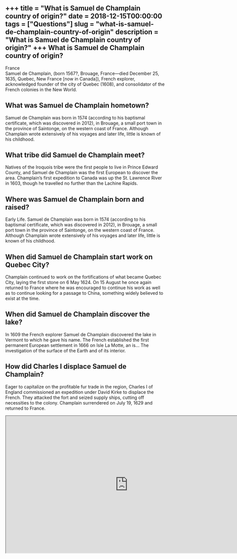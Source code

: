 +++
title = "What is Samuel de Champlain country of origin?"
date = 2018-12-15T00:00:00
tags = ["Questions"]
slug = "what-is-samuel-de-champlain-country-of-origin"
description = "What is Samuel de Champlain country of origin?"
+++
What is Samuel de Champlain country of origin?
----------------------------------------------

France  
Samuel de Champlain, (born 1567?, Brouage, France—died December 25, 1635, Quebec, New France \[now in Canada\]), French explorer, acknowledged founder of the city of Quebec (1608), and consolidator of the French colonies in the New World.

What was Samuel de Champlain hometown?
--------------------------------------

Samuel de Champlain was born in 1574 (according to his baptismal certificate, which was discovered in 2012), in Brouage, a small port town in the province of Saintonge, on the western coast of France. Although Champlain wrote extensively of his voyages and later life, little is known of his childhood.

What tribe did Samuel de Champlain meet?
----------------------------------------

Natives of the Iroquois tribe were the first people to live in Prince Edward County, and Samuel de Champlain was the first European to discover the area. Champlain’s first expedition to Canada was up the St. Lawrence River in 1603, though he travelled no further than the Lachine Rapids.

Where was Samuel de Champlain born and raised?
----------------------------------------------

Early Life. Samuel de Champlain was born in 1574 (according to his baptismal certificate, which was discovered in 2012), in Brouage, a small port town in the province of Saintonge, on the western coast of France. Although Champlain wrote extensively of his voyages and later life, little is known of his childhood.

When did Samuel de Champlain start work on Quebec City?
-------------------------------------------------------

Champlain continued to work on the fortifications of what became Quebec City, laying the first stone on 6 May 1624. On 15 August he once again returned to France where he was encouraged to continue his work as well as to continue looking for a passage to China, something widely believed to exist at the time.

When did Samuel de Champlain discover the lake?
-----------------------------------------------

In 1609 the French explorer Samuel de Champlain discovered the lake in Vermont to which he gave his name. The French established the first permanent European settlement in 1666 on Isle La Motte, an is… The investigation of the surface of the Earth and of its interior.

How did Charles I displace Samuel de Champlain?
-----------------------------------------------

Eager to capitalize on the profitable fur trade in the region, Charles I of England commissioned an expedition under David Kirke to displace the French. They attacked the fort and seized supply ships, cutting off necessities to the colony. Champlain surrendered on July 19, 1629 and returned to France.

<iframe allow="accelerometer; autoplay; clipboard-write; encrypted-media; gyroscope; picture-in-picture" allowfullscreen="" class="__youtube_prefs__  epyt-is-override  no-lazyload" data-no-lazy="1" data-origheight="433" data-origwidth="770" data-skipgform_ajax_framebjll="" height="433" id="_ytid_94269" loading="lazy" src="https://www.youtube.com/embed/69K-LrTwPms?enablejsapi=1&autoplay=0&cc_load_policy=0&cc_lang_pref=&iv_load_policy=1&loop=0&modestbranding=0&rel=1&fs=1&playsinline=0&autohide=2&theme=dark&color=red&controls=1&" title="YouTube player" width="770"></iframe>